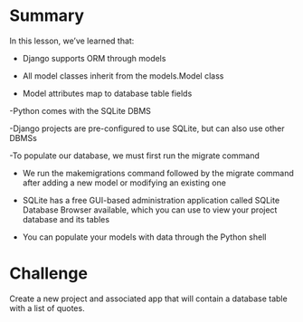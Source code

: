 # Summary

In this lesson, we’ve learned that:

- Django supports ORM through models

- All model classes inherit from the 
models.Model class

- Model attributes map to database table fields

-Python comes with the SQLite DBMS

-Django projects are pre-configured to use SQLite, but can also use other DBMSs

-To  populate our database, we must first run the migrate command

- We run the makemigrations command followed by the migrate command after adding a new model or modifying an existing one

- SQLite has a free GUI-based administration application called SQLite Database Browser available, which you can use to view your project database and its tables

- You can populate your models with data through the Python shell


# Challenge 

Create a new project and associated app that will contain a database table with a list of quotes.